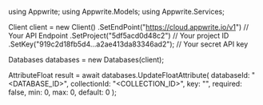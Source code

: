 using Appwrite;
using Appwrite.Models;
using Appwrite.Services;

Client client = new Client()
    .SetEndPoint("https://cloud.appwrite.io/v1") // Your API Endpoint
    .SetProject("5df5acd0d48c2") // Your project ID
    .SetKey("919c2d18fb5d4...a2ae413da83346ad2"); // Your secret API key

Databases databases = new Databases(client);

AttributeFloat result = await databases.UpdateFloatAttribute(
    databaseId: "<DATABASE_ID>",
    collectionId: "<COLLECTION_ID>",
    key: "",
    required: false,
    min: 0,
    max: 0,
    default: 0
);
